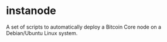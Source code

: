 # instanode
A set of scripts to automatically deploy a Bitcoin Core node on a Debian/Ubuntu Linux system.

